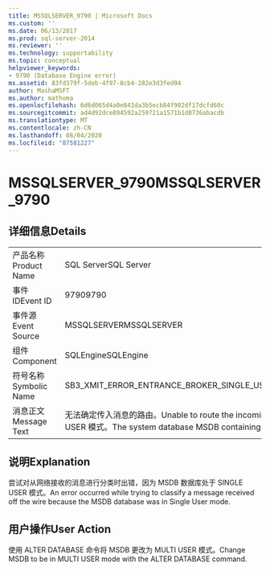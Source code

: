 ```yaml
---
title: MSSQLSERVER_9790 | Microsoft Docs
ms.custom: ''
ms.date: 06/13/2017
ms.prod: sql-server-2014
ms.reviewer: ''
ms.technology: supportability
ms.topic: conceptual
helpviewer_keywords:
- 9790 (Database Engine error)
ms.assetid: 83fd379f-5deb-4f97-8cb4-282e3d3fed94
author: MashaMSFT
ms.author: mathoma
ms.openlocfilehash: 6d6d065d4a0e841da3b5ecb84f902df17dcfd60c
ms.sourcegitcommit: ad4d92dce894592a259721a1571b1d8736abacdb
ms.translationtype: MT
ms.contentlocale: zh-CN
ms.lasthandoff: 08/04/2020
ms.locfileid: "87581227"
---
```

# <a name="mssqlserver_9790"></a><span data-ttu-id="237c5-102">MSSQLSERVER_9790</span><span class="sxs-lookup"><span data-stu-id="237c5-102">MSSQLSERVER_9790</span></span>
    
## <a name="details"></a><span data-ttu-id="237c5-103">详细信息</span><span class="sxs-lookup"><span data-stu-id="237c5-103">Details</span></span>  
  
|||  
|-|-|  
|<span data-ttu-id="237c5-104">产品名称</span><span class="sxs-lookup"><span data-stu-id="237c5-104">Product Name</span></span>|<span data-ttu-id="237c5-105">SQL Server</span><span class="sxs-lookup"><span data-stu-id="237c5-105">SQL Server</span></span>|  
|<span data-ttu-id="237c5-106">事件 ID</span><span class="sxs-lookup"><span data-stu-id="237c5-106">Event ID</span></span>|<span data-ttu-id="237c5-107">9790</span><span class="sxs-lookup"><span data-stu-id="237c5-107">9790</span></span>|  
|<span data-ttu-id="237c5-108">事件源</span><span class="sxs-lookup"><span data-stu-id="237c5-108">Event Source</span></span>|<span data-ttu-id="237c5-109">MSSQLSERVER</span><span class="sxs-lookup"><span data-stu-id="237c5-109">MSSQLSERVER</span></span>|  
|<span data-ttu-id="237c5-110">组件</span><span class="sxs-lookup"><span data-stu-id="237c5-110">Component</span></span>|<span data-ttu-id="237c5-111">SQLEngine</span><span class="sxs-lookup"><span data-stu-id="237c5-111">SQLEngine</span></span>|  
|<span data-ttu-id="237c5-112">符号名称</span><span class="sxs-lookup"><span data-stu-id="237c5-112">Symbolic Name</span></span>|<span data-ttu-id="237c5-113">SB3_XMIT_ERROR_ENTRANCE_BROKER_SINGLE_USER</span><span class="sxs-lookup"><span data-stu-id="237c5-113">SB3_XMIT_ERROR_ENTRANCE_BROKER_SINGLE_USER</span></span>|  
|<span data-ttu-id="237c5-114">消息正文</span><span class="sxs-lookup"><span data-stu-id="237c5-114">Message Text</span></span>|<span data-ttu-id="237c5-115">无法确定传入消息的路由。</span><span class="sxs-lookup"><span data-stu-id="237c5-115">Unable to route the incoming message.</span></span> <span data-ttu-id="237c5-116">包含路由信息的系统数据库 MSDB 处于 SINGLE USER 模式。</span><span class="sxs-lookup"><span data-stu-id="237c5-116">The system database MSDB containing routing information is in SINGLE USER mode.</span></span>|  
  
## <a name="explanation"></a><span data-ttu-id="237c5-117">说明</span><span class="sxs-lookup"><span data-stu-id="237c5-117">Explanation</span></span>  
 <span data-ttu-id="237c5-118">尝试对从网络接收的消息进行分类时出错，因为 MSDB 数据库处于 SINGLE USER 模式。</span><span class="sxs-lookup"><span data-stu-id="237c5-118">An error occurred while trying to classify a message received off the wire because the MSDB database was in Single User mode.</span></span>  
  
## <a name="user-action"></a><span data-ttu-id="237c5-119">用户操作</span><span class="sxs-lookup"><span data-stu-id="237c5-119">User Action</span></span>  
 <span data-ttu-id="237c5-120">使用 ALTER DATABASE 命令将 MSDB 更改为 MULTI USER 模式。</span><span class="sxs-lookup"><span data-stu-id="237c5-120">Change MSDB to be in MULTI USER mode with the ALTER DATABASE command.</span></span>  
  
  
